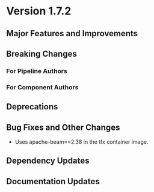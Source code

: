 # Version 1.7.2

## Major Features and Improvements

## Breaking Changes

### For Pipeline Authors

### For Component Authors

## Deprecations

## Bug Fixes and Other Changes

*   Uses apache-beam==2.38 in the tfx container image.

## Dependency Updates

## Documentation Updates